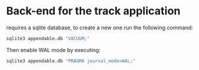 # Back-end for the track application

requires a sqlite database, to create a new one run the following command:

```bash
sqlite3 appendable.db "VACUUM;"
```

Then enable WAL mode by executing:
```bash
sqlite3 appendable.db "PRAGMA journal_mode=WAL;"
```
